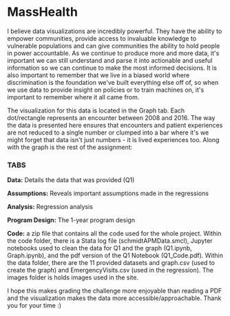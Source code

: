 # MassHealth

I believe data visualizations are incredibly powerful. They have the ability to empower communities, provide access to invaluable knowledge to vulnerable populations and can give communities the ability to hold people in power accountable. As we continue to produce more and more data, it's important we can still understand and parse it into actionable and useful information so we can continue to make the most informed decisions. It is also important to remember that we live in a biased world where discrimination is the foundation we've built everything else off of, so when we use data to provide insight on policies or to train machines on, it's important to remember where it all came from.

The visualization for this data is located in the Graph tab. Each dot/rectangle represents an encounter between 2008 and 2016. The way the data is presented here ensures that encounters and patient experiences are not reduced to a single number or clumped into a bar where it's we might forget that data isn't just numbers - it is lived experiences too. Along with the graph is the rest of the assignment:

### TABS

**Data:**  Details the data that was provided (Q1)

**Assumptions:** Reveals important assumptions made in the regressions

**Analysis:** Regression analysis

**Program Design:** The 1-year program design

**Code:** a zip file that contains all the code used for the whole project. 
        Within the code folder, there is a Stata log file (schmidtAPMData.smcl), Jupyter notebooks used to clean the data for Q1 and the graph (Q1.ipynb, Graph.ipynb), and the pdf version of the Q1 Notebook (Q1_Code.pdf).
        Within the data folder, there are the 11 provided datasets and graph.csv (used to create the graph) and EmergencyVisits.csv (used in the regression). 
        The images folder is holds images used in the site. 
       
       
I hope this makes grading the challenge more enjoyable than reading a PDF and the visualization makes the data more accessible/approachable.  Thank you for your time :) 
